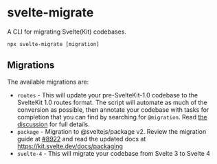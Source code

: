 # svelte-migrate

A CLI for migrating Svelte(Kit) codebases.

```
npx svelte-migrate [migration]
```

## Migrations

The available migrations are:

- `routes` - This will update your pre-SvelteKit-1.0 codebase to the SvelteKit 1.0 routes format. The script will automate as much of the conversion as possible, then annotate your codebase with tasks for completion that you can find by searching for `@migration`. Read [the discussion](https://github.com/sveltejs/kit/discussions/5748) for full details.
- `package` - Migration to @sveltejs/package v2. Review the migration guide at [#8922](https://github.com/sveltejs/kit/pull/) and read the updated docs at https://kit.svelte.dev/docs/packaging
- `svelte-4` - This will migrate your codebase from Svelte 3 to Svelte 4
